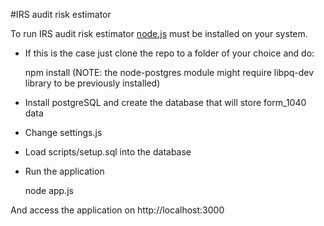 #IRS audit risk estimator

To run IRS audit risk estimator [node.js][1] must be installed on your system.

* If this is the case just clone the repo to a folder of your choice and do:

    npm install (NOTE: the node-postgres module might require libpq-dev library to be previously installed)

* Install postgreSQL and create the database that will store form_1040 data

* Change settings.js 

* Load scripts/setup.sql into the database

* Run the application

    node app.js	

And access the application on http://localhost:3000

[1]:http://nodejs.org/



